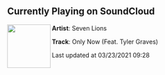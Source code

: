 ## Currently Playing on SoundCloud

[<img align="left" width="100" src="https://i1.sndcdn.com/artworks-iKA4SeUSSBxMxNjI-G69vuw-t500x500.jpg">](https://soundcloud.com/seven-lions/only-now-feat-tyler-graves)

**Artist**: Seven Lions 

**Track**: Only Now (Feat. Tyler Graves)

Last updated at 03/23/2021 09:28

